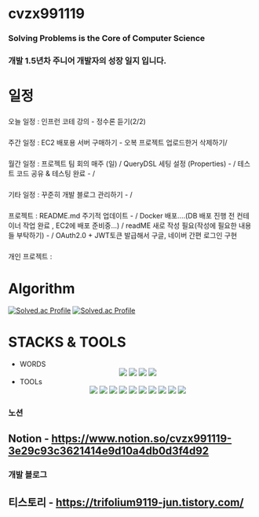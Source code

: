 # cvzx991119
### Solving Problems is the Core of Computer Science
### 개발 1.5년차 주니어 개발자의 성장 일지 입니다.


# 일정
### 
오늘 일정 :   인프런 코테 강의 - 정수론 듣기(2/2)

###
주간 일정 :  EC2 배포용 서버 구매하기 - 오복 프로젝트 업로드한거 삭제하기/
           
###
월간 일정 :   프로젝트 팀 회의 매주 (일) / QueryDSL 세팅 설정 (Properties) -  / 테스트 코드 공유 & 테스팅 완료 - / 

###
기타 일정 :    꾸준히 개발 블로그 관리하기 - / 

###
프로젝트 :     README.md 주기적 업데이트 - / Docker 배포....(DB 배포 진행 전 컨테이너 작업 완료 , EC2에 배포 준비중...) /
             readME 새로 작성 필요(작성에 필요한 내용들 부탁하기) - / OAuth2.0 + JWT토큰 발급해서 구글, 네이버 간편 로그인 구현
           

###
개인 프로젝트  :  

# Algorithm
[![Solved.ac Profile](http://mazassumnida.wtf/api/v2/generate_badge?boj=trifolium991119)](https://solved.ac/trifolium991119/)
[![Solved.ac Profile](http://mazassumnida.wtf/api/v2/generate_badge?boj=verox0304)](https://solved.ac/verox0304/)

# STACKS & TOOLS
- WORDS
  <div align = "center">
          <img src="https://img.shields.io/badge/C-A8B9CC?style=for-the-badge&logo=C&logoColor=white">
          <img src="https://img.shields.io/badge/python-3776AB?style=for-the-badge&logo=Python&logoColor=white">
          <img src="https://img.shields.io/badge/Java-000000?style=for-the-badge&logo=openjdk&logoColor=white">
          <img src="https://img.shields.io/badge/C++-00599C?style=for-the-badge&logo=C++&logoColor=white">
- TOOLs
  <div align = "center">
          <img src="https://img.shields.io/badge/visual%20studio%20code-007ACC?style=for-the-badge&logo=visualstudiocode&logoColor=white">
          <img src="https://img.shields.io/badge/intellij%20idea-000000?style=for-the-badge&logo=intellijidea&logoColor=white">
          <img src="https://img.shields.io/badge/Spring%20Boot-6DB33F?style=for-the-badge&logo=springboot&logoColor=white">
          <img src="https://img.shields.io/badge/Spring%20Security-6DB33F?style=for-the-badge&logo=springsecurity&logoColor=white">
          <img src="https://img.shields.io/badge/MySQL-4479A1?style=for-the-badge&logo=mysql&logoColor=white">
          <img src="https://img.shields.io/badge/PostgreSQL-4169E1?style=for-the-badge&logo=postgresql&logoColor=white">
          <img src="https://img.shields.io/badge/apache%20kafka-231F20?style=for-the-badge&logo=apachekafka&logoColor=white">
          <img src="https://img.shields.io/badge/Docker-2496ED?style=for-the-badge&logo=docker&logoColor=white">
          <img src="https://img.shields.io/badge/Github-181717?style=for-the-badge&logo=github&logoColor=white">
          <img src="https://img.shields.io/badge/React-61DAFB?style=for-the-badge&logo=react&logoColor=white">
          
### 노션
## Notion - https://www.notion.so/cvzx991119-3e29c93c3621414e9d10a4db0d3f4d92

### 개발 블로그
## 티스토리 - https://trifolium9119-jun.tistory.com/
